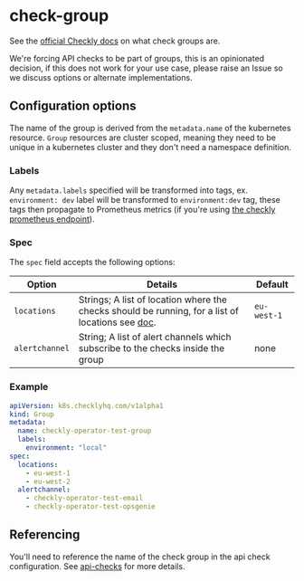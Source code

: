 # check-group

See the [official Checkly docs](https://www.checklyhq.com/docs/groups/) on what check groups are.

We're forcing API checks to be part of groups, this is an opinionated decision, if this does not work for your use case, please raise an Issue so we discuss options or alternate implementations.

## Configuration options

The name of the group is derived from the `metadata.name` of the kubernetes resource. `Group` resources are cluster scoped, meaning they need to be unique in a kubernetes cluster and they don't need a namespace definition.

### Labels

Any `metadata.labels` specified will be transformed into tags, ex. `environment: dev` label will be transformed to `environment:dev` tag, these tags then propagate to Prometheus metrics (if you're using [the checkly prometheus endpoint](https://www.checklyhq.com/docs/integrations/prometheus/)).

### Spec

The `spec` field accepts the following options:

| Option         | Details     | Default |
|--------------|-----------|------------|
| `locations` | Strings; A list of location where the checks should be running, for a list of locations see [doc](https://www.checklyhq.com/docs/monitoring/global-locations/).| `eu-west-1` |
| `alertchannel` | String; A list of alert channels which subscribe to the checks inside the group | none |

### Example

```yaml
apiVersion: k8s.checklyhq.com/v1alpha1
kind: Group
metadata:
  name: checkly-operator-test-group
  labels:
    environment: "local"
spec:
  locations:
    - eu-west-1
    - eu-west-2
  alertchannel:
    - checkly-operator-test-email
    - checkly-operator-test-opsgenie

```

## Referencing

You'll need to reference the name of the check group in the api check configuration. See [api-checks](api-checks.md) for more details.
